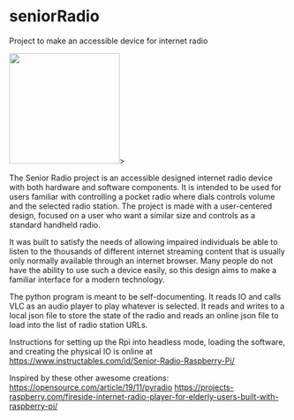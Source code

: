 # seniorRadio
Project to make an accessible device for internet radio

<img src="https://i.imgur.com/R6uO1aB.jpg" width="200px" >>

The Senior Radio project is an accessible designed internet radio device with both hardware and software components. It is intended to be used for users familiar with controlling a pocket radio where dials controls volume and the selected radio station. The project is made with a user-centered design, focused on a user who want a similar size and controls as a standard handheld radio.

It was built to satisfy the needs of allowing impaired individuals be able to listen to the thousands of different internet streaming content that is usually only normally available through an internet browser. Many people do not have the ability to use such a device easily, so this design aims to make a familiar interface for a modern technology.

The python program is meant to be self-documenting. It reads IO and calls VLC as an audio player to play whatever is selected. It reads and writes to a local json file to store the state of the radio and reads an online json file to load into the list of radio station URLs.

Instructions for setting up the Rpi into headless mode, loading the software, and creating the physical IO is online at https://www.instructables.com/id/Senior-Radio-Raspberry-Pi/

Inspired by these other awesome creations:
https://opensource.com/article/19/11/pyradio
https://projects-raspberry.com/fireside-internet-radio-player-for-elderly-users-built-with-raspberry-pi/
